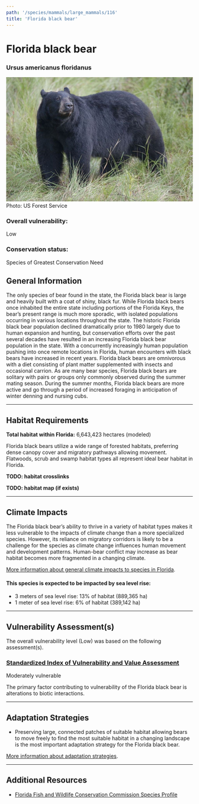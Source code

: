 ```yaml
---
path: '/species/mammals/large_mammals/116'
title: 'Florida black bear'
---
```


# Florida black bear

### Ursus americanus floridanus

<div id="TopSection">

<div class="header-photo"><img src="116.jpg" alt="Photo for Florida black bear"/>
<figcaption>Photo: US Forest Service</figcaption></div>

<div>

### Overall vulnerability:

<div class="vulnerability vulnerability-low">Low</div>

### Conservation status:

Species of Greatest Conservation Need

</div>
</div>

## General Information

The only species of bear found in the state, the Florida black bear is large and heavily built with a coat of shiny, black fur.  While Florida black bears once inhabited the entire state including portions of the Florida Keys, the bear’s present range is much more sporadic, with isolated populations occurring in various locations throughout the state.  The historic Florida black bear population declined dramatically prior to 1980 largely due to human expansion and hunting, but conservation efforts over the past several decades have resulted in an increasing Florida black bear population in the state.  With a concurrently increasingly human population pushing into once remote locations in Florida, human encounters with black bears have increased in recent years.  Florida black bears are omnivorous with a diet consisting of plant matter supplemented with insects and occasional carrion.  As are many bear species, Florida black bears are solitary with pairs or groups only commonly observed during the summer mating season.  During the summer months, Florida black bears are more active and go through a period of increased foraging in anticipation of winter denning and nursing cubs.

<hr />

## Habitat Requirements

**Total habitat within Florida:** 6,643,423 hectares (modeled)

Florida black bears utilize a wide range of forested habitats, preferring dense canopy cover and migratory pathways allowing movement.  Flatwoods, scrub and swamp habitat types all represent ideal bear habitat in Florida.

**TODO: habitat crosslinks**

**TODO: habitat map (if exists)**

<hr />

## Climate Impacts

The Florida black bear’s ability to thrive in a variety of habitat types makes it less vulnerable to the impacts of climate change than a more specialized species.  However, its reliance on migratory corridors is likely to be a challenge for the species as climate change influences human movement and development patterns.  Human-bear conflict may increase as bear habitat becomes more fragmented in a changing climate.

[More information about general climate impacts to species in Florida](/impacts/species).


#### This species is expected to be impacted by sea level rise:

- 3 meters of sea level rise: 13% of habitat (889,365 ha)
- 1 meter of sea level rise: 6% of habitat (389,142 ha)
    

<hr />

## Vulnerability Assessment(s)

The overall vulnerability level (Low) was based on the following assessment(s).
#### 
<div class="vulnerability-header">
<h3><a href="/impacts/vulnerability/sivva/species">Standardized Index of Vulnerability and Value Assessment</a></h3>
<div class="vulnerability vulnerability-moderate">Moderately vulnerable</div>
</div> 

The primary factor contributing to vulnerability of the Florida black bear is alterations to biotic interactions.


<hr />

## Adaptation Strategies

- Preserving large, connected patches of suitable habitat allowing bears to move freely to find the most suitable habitat in a changing landscape is the most important adaptation strategy for the Florida black bear.

[More information about adaptation strategies](/strategies).

<hr />


## Additional Resources

- [Florida Fish and Wildlife Conservation Commission Species Profile](https://myfwc.com/wildlifehabitats/profiles/mammals/land/black-bear/)
